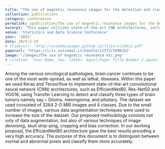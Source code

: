 ```yaml
---
title: "The use of magnetic resonance images for the detection and classification of brain cancers with D-CNN"
collection: publications
category: conferences
permalink: /publication/The use of magnetic resonance images for the detection and classification of brain cancers with D-CNN
excerpt: 'This paper utilizes state-of-the-art CNN architectures, including EfficientNetB0, ResNet50, and VGG16, with Transfer Learning to classify three types of brain tumors from a dataset of 3,264 MRI images.'
venue: 'Statistics and Data Science Conference'
year: '2023'
date: 2023-5-29
# slidesurl: 'http://academicpages.github.io/files/slides2.pdf'
paperurl: 'https://iris.uniroma1.it/handle/11573/1696252'
image: '/images/The use of magnetic resonance etc.png'
# citation: 'Your Name, You. (2010). &quot;Paper Title Number 2.&quot; <i>Journal 1</i>. 1(2).'
---
```


Among the various oncological pathologies, brain cancer continues to be one of the most wide-spread, as well as lethal, diseases. Within this paper we used Keras and Tensorflow to implement state-of-the-art convolutional neural network (CNN) architectures, such as EfficientNetB0, Res-Net50 and VGG16, using Transfer Learning to detect and classify three types of brain tumors namely say – Glioma, meningioma, and pituitary. The dataset we used consisted of 3264 2-D MRI images and 4 classes. Due to the small number of images, various data augmentation techniques were used to increase the size of the dataset. Our proposed methodology consists not only of data augmentation, but also of various techniques of image denoising, skull strip-ping, cropping and bias correction. In our working proposal, the EfficientNetB0 architecture gave the best results providing a very high accuracy. The purpose of this document is to distinguish between normal and abnormal pixels and classify them more accurately.